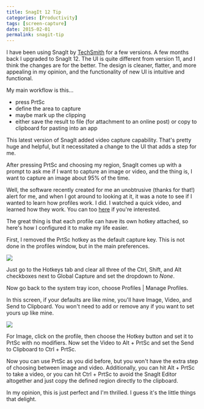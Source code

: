 ```yaml
---
title: SnagIt 12 Tip
categories: [Productivity]
tags: [screen-capture]
date: 2015-02-01
permalink: snagit-tip
---
```


I have been using SnagIt by [TechSmith](http://www.techsmith.com) for a few versions. A few months back I upgraded to SnagIt 12\. The UI is quite different from version 11, and I think the changes are for the better. The design is cleaner, flatter, and more appealing in my opinion, and the functionality of new UI is intuitive and functional.
<!--more-->
My main workflow is this...

*   press PrtSc
*   define the area to capture
*   maybe mark up the clipping
*   either save the result to file (for attachment to an online post) or copy to clipboard for pasting into an app

This latest version of SnagIt added video capture capability. That's pretty huge and helpful, but it necessitated a change to the UI that adds a step for me.

After pressing PrtSc and choosing my region, SnagIt comes up with a prompt to ask me if I want to capture an image or video, and the thing is, I want to capture an image about 95% of the time.

Well, the software recently created for me an unobtrusive (thanks for that!) alert for me, and when I got around to looking at it, it was a note to see if I wanted to learn how profiles work. I did. I watched a quick video, and learned how they work. You can too [here](http://www.techsmith.com/tutorial-snagit-12-save-capture-settings.html) if you're interested.

The great thing is that each profile can have its own hotkey attached, so here's how I configured it to make my life easier.

First, I removed the PrtSc hotkey as the default capture key. This is not done in the profiles window, but in the main preferences.

![](/files/snagit-tip_01.png)

Just go to the Hotkeys tab and clear all three of the Ctrl, Shift, and Alt checkboxes next to Global Capture and set the dropdown to _None_.

Now go back to the system tray icon, choose Profiles | Manage Profiles.

In this screen, if your defaults are like mine, you'll have Image, Video, and Send to Clipboard. You won't need to add or remove any if you want to set yours up like mine.

![](/files/snagit-tip_02.png)

For Image, click on the profile, then choose the Hotkey button and set it to PrtSc with no modifiers. Now set the Video to Alt + PrtSc and set the Send to Clipboard to Ctrl + PrtSc.

Now you can use PrtSc as you did before, but you won't have the extra step of choosing between image and video. Additionally, you can hit Alt + PrtSc to take a video, or you can hit Ctrl + PrtSc to avoid the SnagIt Editor altogether and just copy the defined region directly to the clipboard.

In my opinion, this is just perfect and I'm thrilled. I guess it's the little things that delight.

 